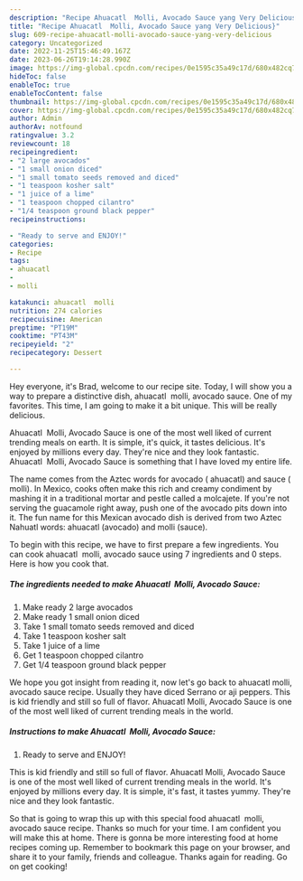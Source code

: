 ```yaml
---
description: "Recipe Ahuacatl  Molli, Avocado Sauce yang Very Delicious}"
title: "Recipe Ahuacatl  Molli, Avocado Sauce yang Very Delicious}"
slug: 609-recipe-ahuacatl-molli-avocado-sauce-yang-very-delicious
category: Uncategorized
date: 2022-11-25T15:46:49.167Z
date: 2023-06-26T19:14:28.990Z
image: https://img-global.cpcdn.com/recipes/0e1595c35a49c17d/680x482cq70/ahuacatl-molli-avocado-sauce-recipe-main-photo.jpg
hideToc: false
enableToc: true
enableTocContent: false
thumbnail: https://img-global.cpcdn.com/recipes/0e1595c35a49c17d/680x482cq70/ahuacatl-molli-avocado-sauce-recipe-main-photo.jpg
cover: https://img-global.cpcdn.com/recipes/0e1595c35a49c17d/680x482cq70/ahuacatl-molli-avocado-sauce-recipe-main-photo.jpg
author: Admin
authorAv: notfound
ratingvalue: 3.2
reviewcount: 18
recipeingredient:
- "2 large avocados"
- "1 small onion diced"
- "1 small tomato seeds removed and diced"
- "1 teaspoon kosher salt"
- "1 juice of a lime"
- "1 teaspoon chopped cilantro"
- "1/4 teaspoon ground black pepper"
recipeinstructions:

- "Ready to serve and ENJOY!"
categories:
- Recipe
tags:
- ahuacatl
- 
- molli

katakunci: ahuacatl  molli 
nutrition: 274 calories
recipecuisine: American
preptime: "PT19M"
cooktime: "PT43M"
recipeyield: "2"
recipecategory: Dessert

---
```



Hey everyone, it's Brad, welcome to our recipe site. Today, I will show you a way to prepare a distinctive dish, ahuacatl  molli, avocado sauce. One of my favorites. This time, I am going to make it a bit unique. This will be really delicious.

Ahuacatl  Molli, Avocado Sauce is one of the most well liked of current trending meals on earth. It is simple, it's quick, it tastes delicious. It's enjoyed by millions every day. They're nice and they look fantastic. Ahuacatl  Molli, Avocado Sauce is something that I have loved my entire life.

The name comes from the Aztec words for avocado ( ahuacatl) and sauce ( molli). In Mexico, cooks often make this rich and creamy condiment by mashing it in a traditional mortar and pestle called a molcajete. If you&#39;re not serving the guacamole right away, push one of the avocado pits down into it. The fun name for this Mexican avocado dish is derived from two Aztec Nahuatl words: ahuacatl (avocado) and molli (sauce).


To begin with this recipe, we have to first prepare a few ingredients. You can cook ahuacatl  molli, avocado sauce using 7 ingredients and 0 steps. Here is how you cook that.

<!--inarticleads1-->

##### The ingredients needed to make Ahuacatl  Molli, Avocado Sauce:

1. Make ready 2 large avocados
1. Make ready 1 small onion diced
1. Take 1 small tomato seeds removed and diced
1. Take 1 teaspoon kosher salt
1. Take 1 juice of a lime
1. Get 1 teaspoon chopped cilantro
1. Get 1/4 teaspoon ground black pepper


We hope you got insight from reading it, now let&#39;s go back to ahuacatl molli, avocado sauce recipe. Usually they have diced Serrano or aji peppers. This is kid friendly and still so full of flavor. Ahuacatl Molli, Avocado Sauce is one of the most well liked of current trending meals in the world. 

<!--inarticleads2-->

##### Instructions to make Ahuacatl  Molli, Avocado Sauce:


1. Ready to serve and ENJOY!

This is kid friendly and still so full of flavor. Ahuacatl Molli, Avocado Sauce is one of the most well liked of current trending meals in the world. It&#39;s enjoyed by millions every day. It is simple, it&#39;s fast, it tastes yummy. They&#39;re nice and they look fantastic. 

So that is going to wrap this up with this special food ahuacatl  molli, avocado sauce recipe. Thanks so much for your time. I am confident you will make this at home. There is gonna be more interesting food at home recipes coming up. Remember to bookmark this page on your browser, and share it to your family, friends and colleague. Thanks again for reading. Go on get cooking!
